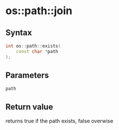 <h1>os::path::join</h1>
<h2>Syntax</h2>

```C++
int os::path::exists(
    const char *path
);
```

<h2>Parameters</h2>

`path`

<h2>Return value</h2>

returns true if the path exists, false overwise
